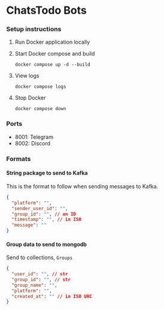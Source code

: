 # ChatsTodo Bots

### Setup instructions

1. Run Docker application locally

1. Start Docker compose and build

   ```
   docker compose up -d --build
   ```

1. View logs

   ```
   docker compose logs
   ```

1. Stop Docker

   ```
   docker compose down
   ```

### Ports

- 8001: Telegram
- 8002: Discord

### Formats

#### String package to send to Kafka

This is the format to follow when sending messages to Kafka.

```json
{
  "platform": "",
  "sender_user_id": "",
  "group_id": "", // an ID
  "timestamp": "", // in ISO
  "message": ""
}
```

#### Group data to send to mongodb

Send to collections, `Groups`

```json
{
  "user_id": "", // str
  "group_id": "", // str
  "group_name": "",
  "platform": "",
  "created_at": "" // in ISO URC
}
```
